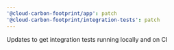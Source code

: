 ```yaml
---
'@cloud-carbon-footprint/app': patch
'@cloud-carbon-footprint/integration-tests': patch
---
```


Updates to get integration tests running locally and on CI

